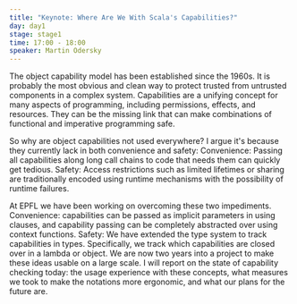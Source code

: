 ```yaml
---
title: "Keynote: Where Are We With Scala's Capabilities?"
day: day1
stage: stage1
time: 17:00 - 18:00
speaker: Martin Odersky
---
```


The object capability model has been established since the 1960s. It is probably the most obvious and clean way to protect trusted from untrusted components in a complex system. Capabilities are a unifying concept for many aspects of programming, including permissions, effects, and resources. They can be the missing link that can make combinations of functional and imperative programming safe.

So why are object capabilities not used everywhere? I argue it's because they currently lack in both convenience and safety: Convenience: Passing all capabilities along long call chains to code that needs them can quickly get tedious. Safety: Access restrictions such as limited lifetimes or sharing are traditionally encoded using runtime mechanisms with the possibility of runtime failures.

At EPFL we have been working on overcoming these two impediments. Convenience: capabilities can be passed as implicit parameters in using clauses, and capability passing can be completely abstracted over using context functions. Safety: We have extended the type system to track capabilities in types. Specifically, we track which capabilities are closed over in a lambda or object. We are now two years into a project to make these ideas usable on a large scale. I will report on the state of capability checking today: the usage experience with these concepts, what measures we took to make the notations more ergonomic, and what our plans for the future are.
